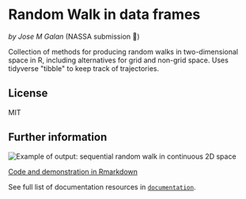 # Random Walk in data frames
*by Jose M Galan* (NASSA submission :rocket:)

Collection of methods for producing random walks in two-dimensional space in R, including alternatives for grid and non-grid space. Uses tidyverse "tibble" to keep track of trajectories.

## License

MIT

## Further information

![Example of output: sequential random walk in continuous 2D space](r_implementation/2D-Random-walk_files/figure-html/sequential-2Dcontinuous-1.png)

[Code and demonstration in Rmarkdown](http://htmlpreview.github.io/?https://github.com/Archaeology-ABM/NASSA-modules/blob/main/2021-Galan-001/r_implementation/2D-Random-walk.html)

See full list of documentation resources in [`documentation`](documentation/tableOfContents.md).
